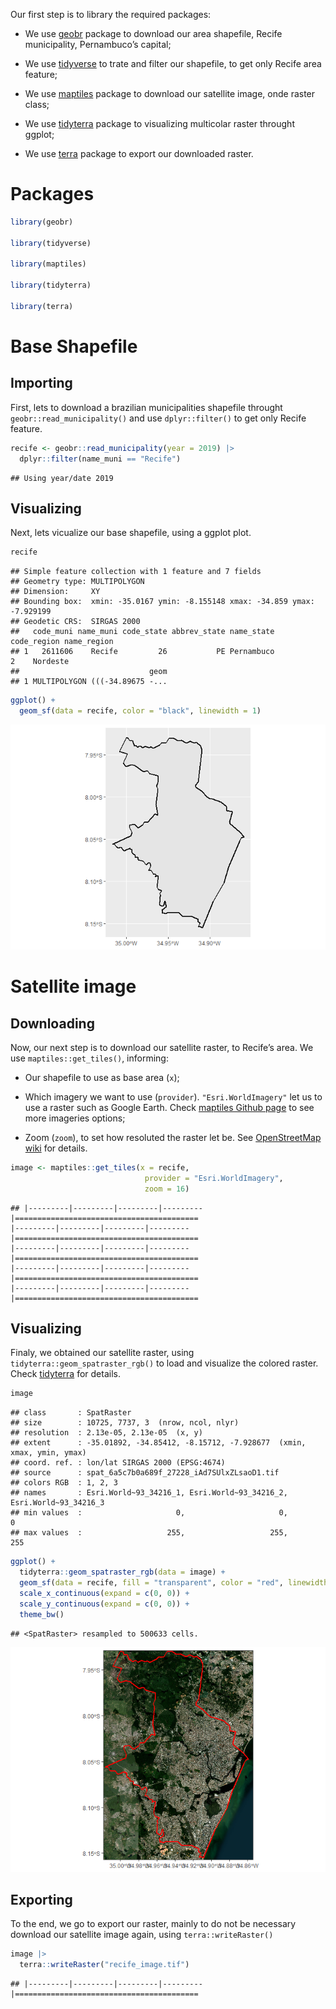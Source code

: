 Our first step is to library the required packages:

- We use [geobr](https://github.com/ipeaGIT/geobr) package to download
  our area shapefile, Recife municipality, Pernambuco’s capital;

- We use [tidyverse](https://www.tidyverse.org/packages) to trate and
  filter our shapefile, to get only Recife area feature;

- We use
  [maptiles](https://github.com/riatelab/maptilesmaptiles%20Github%20page)
  package to download our satellite image, onde raster class;

- We use [tidyterra](https://dieghernan.github.io/tidyterra) package to
  visualizing multicolar raster throught ggplot;

- We use [terra](https://github.com/ipeaGIT/geobr) package to export our
  downloaded raster.

# Packages

``` r
library(geobr)

library(tidyverse)

library(maptiles)

library(tidyterra)

library(terra)
```

# Base Shapefile

## Importing

First, lets to download a brazilian municipalities shapefile throught
`geobr::read_municipality()` and use `dplyr::filter()` to get only
Recife feature.

``` r
recife <- geobr::read_municipality(year = 2019) |> 
  dplyr::filter(name_muni == "Recife")
```

    ## Using year/date 2019

## Visualizing

Next, lets vicualize our base shapefile, using a ggplot plot.

``` r
recife
```

    ## Simple feature collection with 1 feature and 7 fields
    ## Geometry type: MULTIPOLYGON
    ## Dimension:     XY
    ## Bounding box:  xmin: -35.0167 ymin: -8.155148 xmax: -34.859 ymax: -7.929199
    ## Geodetic CRS:  SIRGAS 2000
    ##   code_muni name_muni code_state abbrev_state name_state code_region name_region
    ## 1   2611606    Recife         26           PE Pernambuco           2    Nordeste
    ##                             geom
    ## 1 MULTIPOLYGON (((-34.89675 -...

``` r
ggplot() +
  geom_sf(data = recife, color = "black", linewidth = 1)
```

![](readme_files/figure-gfm/unnamed-chunk-12-1.png)<!-- -->

# Satellite image

## Downloading

Now, our next step is to download our satellite raster, to Recife’s
area. We use `maptiles::get_tiles()`, informing:

- Our shapefile to use as base area (`x`);

- Which imagery we want to use (`provider`). `"Esri.WorldImagery"` let
  us to use a raster such as Google Earth. Check [maptiles Github
  page](https://github.com/riatelab/maptilesmaptiles%20Github%20page) to
  see more imageries options;

- Zoom (`zoom`), to set how resoluted the raster let be. See
  [OpenStreetMap wiki](https://wiki.openstreetmap.org/wiki/Zoom_levels)
  for details.

``` r
image <- maptiles::get_tiles(x = recife,
                              provider = "Esri.WorldImagery",
                              zoom = 16)
```

    ## |---------|---------|---------|---------|=========================================                                          |---------|---------|---------|---------|=========================================                                          |---------|---------|---------|---------|=========================================                                          |---------|---------|---------|---------|=========================================                                          |---------|---------|---------|---------|=========================================                                          

## Visualizing

Finaly, we obtained our satellite raster, using
`tidyterra::geom_spatraster_rgb()` to load and visualize the colored
raster. Check [tidyterra](https://dieghernan.github.io/tidyterra) for
details.

``` r
image
```

    ## class       : SpatRaster 
    ## size        : 10725, 7737, 3  (nrow, ncol, nlyr)
    ## resolution  : 2.13e-05, 2.13e-05  (x, y)
    ## extent      : -35.01892, -34.85412, -8.15712, -7.928677  (xmin, xmax, ymin, ymax)
    ## coord. ref. : lon/lat SIRGAS 2000 (EPSG:4674) 
    ## source      : spat_6a5c7b0a689f_27228_iAd7SUlxZLsaoD1.tif 
    ## colors RGB  : 1, 2, 3 
    ## names       : Esri.World~93_34216_1, Esri.World~93_34216_2, Esri.World~93_34216_3 
    ## min values  :                     0,                     0,                     0 
    ## max values  :                   255,                   255,                   255

``` r
ggplot() +
  tidyterra::geom_spatraster_rgb(data = image) +
  geom_sf(data = recife, fill = "transparent", color = "red", linewidth = 1) +
  scale_x_continuous(expand = c(0, 0)) +
  scale_y_continuous(expand = c(0, 0)) +
  theme_bw()
```

    ## <SpatRaster> resampled to 500633 cells.

![](readme_files/figure-gfm/unnamed-chunk-14-1.png)<!-- -->

## Exporting

To the end, we go to export our raster, mainly to do not be necessary
download our satellite image again, using `terra::writeRaster()`

``` r
image |>
  terra::writeRaster("recife_image.tif")
```

    ## |---------|---------|---------|---------|=========================================                                          
